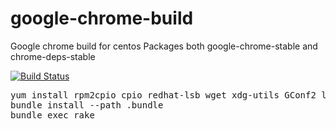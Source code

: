 # google-chrome-build
Google chrome build for centos
Packages both google-chrome-stable and chrome-deps-stable

[![Build Status](https://snap-ci.com/snap-ci/google-chrome-build/branch/master/build_image)](https://snap-ci.com/snap-ci/google-chrome-build/branch/master)

<pre>
yum install rpm2cpio cpio redhat-lsb wget xdg-utils GConf2 libXScrnSaver libX11 gnome-keyring nss PackageKit rpm-build rpmdevtools xz
bundle install --path .bundle
bundle exec rake
</pre>
